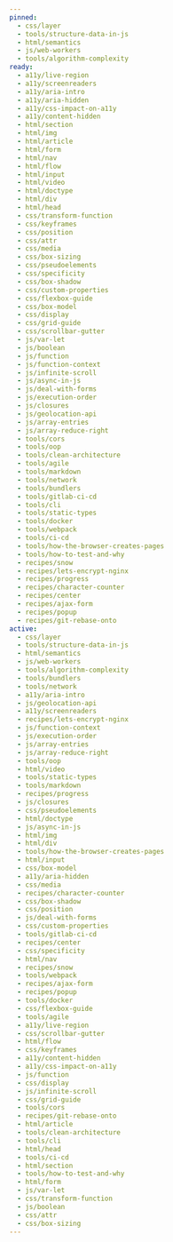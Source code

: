 ```yaml
---
pinned:
  - css/layer
  - tools/structure-data-in-js
  - html/semantics
  - js/web-workers
  - tools/algorithm-complexity
ready:
  - a11y/live-region
  - a11y/screenreaders
  - a11y/aria-intro
  - a11y/aria-hidden
  - a11y/css-impact-on-a11y
  - a11y/content-hidden
  - html/section
  - html/img
  - html/article
  - html/form
  - html/nav
  - html/flow
  - html/input
  - html/video
  - html/doctype
  - html/div
  - html/head
  - css/transform-function
  - css/keyframes
  - css/position
  - css/attr
  - css/media
  - css/box-sizing
  - css/pseudoelements
  - css/specificity
  - css/box-shadow
  - css/custom-properties
  - css/flexbox-guide
  - css/box-model
  - css/display
  - css/grid-guide
  - css/scrollbar-gutter
  - js/var-let
  - js/boolean
  - js/function
  - js/function-context
  - js/infinite-scroll
  - js/async-in-js
  - js/deal-with-forms
  - js/execution-order
  - js/closures
  - js/geolocation-api
  - js/array-entries
  - js/array-reduce-right
  - tools/cors
  - tools/oop
  - tools/clean-architecture
  - tools/agile
  - tools/markdown
  - tools/network
  - tools/bundlers
  - tools/gitlab-ci-cd
  - tools/cli
  - tools/static-types
  - tools/docker
  - tools/webpack
  - tools/ci-cd
  - tools/how-the-browser-creates-pages
  - tools/how-to-test-and-why
  - recipes/snow
  - recipes/lets-encrypt-nginx
  - recipes/progress
  - recipes/character-counter
  - recipes/center
  - recipes/ajax-form
  - recipes/popup
  - recipes/git-rebase-onto
active:
  - css/layer
  - tools/structure-data-in-js
  - html/semantics
  - js/web-workers
  - tools/algorithm-complexity
  - tools/bundlers
  - tools/network
  - a11y/aria-intro
  - js/geolocation-api
  - a11y/screenreaders
  - recipes/lets-encrypt-nginx
  - js/function-context
  - js/execution-order
  - js/array-entries
  - js/array-reduce-right
  - tools/oop
  - html/video
  - tools/static-types
  - tools/markdown
  - recipes/progress
  - js/closures
  - css/pseudoelements
  - html/doctype
  - js/async-in-js
  - html/img
  - html/div
  - tools/how-the-browser-creates-pages
  - html/input
  - css/box-model
  - a11y/aria-hidden
  - css/media
  - recipes/character-counter
  - css/box-shadow
  - css/position
  - js/deal-with-forms
  - css/custom-properties
  - tools/gitlab-ci-cd
  - recipes/center
  - css/specificity
  - html/nav
  - recipes/snow
  - tools/webpack
  - recipes/ajax-form
  - recipes/popup
  - tools/docker
  - css/flexbox-guide
  - tools/agile
  - a11y/live-region
  - css/scrollbar-gutter
  - html/flow
  - css/keyframes
  - a11y/content-hidden
  - a11y/css-impact-on-a11y
  - js/function
  - css/display
  - js/infinite-scroll
  - css/grid-guide
  - tools/cors
  - recipes/git-rebase-onto
  - html/article
  - tools/clean-architecture
  - tools/cli
  - html/head
  - tools/ci-cd
  - html/section
  - tools/how-to-test-and-why
  - html/form
  - js/var-let
  - css/transform-function
  - js/boolean
  - css/attr
  - css/box-sizing
---
```


